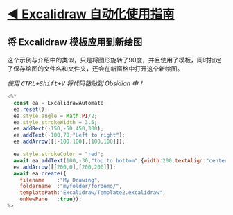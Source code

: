 # [◀ Excalidraw 自动化使用指南](../readme.md)

## 将 Excalidraw 模板应用到新绘图

这个示例与介绍中的类似，只是将图形旋转了90度，并且使用了模板，同时指定了保存绘图的文件名和文件夹，还会在新窗格中打开这个新绘图。

*使用 <kbd>CTRL+Shift+V</kbd> 将代码粘贴到 Obsidian 中！*

```javascript
<%*
  const ea = ExcalidrawAutomate;
  ea.reset();
  ea.style.angle = Math.PI/2; 
  ea.style.strokeWidth = 3.5;
  ea.addRect(-150,-50,450,300);
  ea.addText(-100,70,"Left to right");
  ea.addArrow([[-100,100],[100,100]]);

  ea.style.strokeColor = "red";
  await ea.addText(100,-30,"top to bottom",{width:200,textAlign:"center"});
  ea.addArrow([[200,0],[200,200]]);
  await ea.create({
    filename    :"My Drawing",
    foldername  :"myfolder/fordemo/",
    templatePath:"Excalidraw/Template2.excalidraw",
    onNewPane   :true});
%>
```